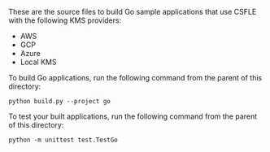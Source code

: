 These are the source files to build Go sample
applications that use CSFLE with the following KMS providers:

- AWS
- GCP
- Azure
- Local KMS

To build Go applications, run the following command from the parent of this directory:

    python build.py --project go

To test your built applications, run the following
command from the parent of this directory:

    python -m unittest test.TestGo
